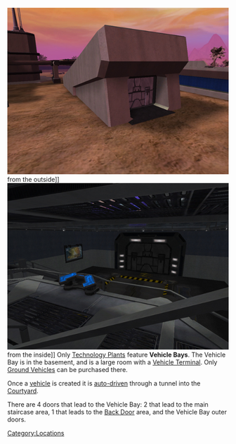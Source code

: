 ![](images/VehicleBayExterior.jpg "fig:VehicleBayExterior.jpg") from the
outside\]\] ![](images/VehicleBayInterior.jpg "fig:VehicleBayInterior.jpg")
from the inside\]\] Only [Technology
Plants](Technology_Plant.md) feature **Vehicle Bays**. The
Vehicle Bay is in the basement, and is a large room with a [Vehicle
Terminal](Vehicle_Terminal.md). Only [Ground
Vehicles](:category:Ground_Vehicles) can be purchased there.

Once a [vehicle](vehicle.md) is created it is
[auto-driven](auto-drive.md) through a tunnel into the
[Courtyard](Courtyard.md).

There are 4 doors that lead to the Vehicle Bay: 2 that lead to the main
staircase area, 1 that leads to the [Back Door](Back_Door.md)
area, and the Vehicle Bay outer doors.

[Category:Locations](Category:Locations.md)
